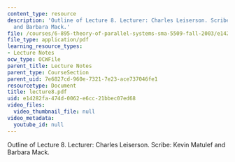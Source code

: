 ```yaml
---
content_type: resource
description: 'Outline of Lecture 8. Lecturer: Charles Leiserson. Scribe: Kevin Matulef
  and Barbara Mack.'
file: /courses/6-895-theory-of-parallel-systems-sma-5509-fall-2003/e14282fa474d0062e6cc21bbec07ed68_lecture8.pdf
file_type: application/pdf
learning_resource_types:
- Lecture Notes
ocw_type: OCWFile
parent_title: Lecture Notes
parent_type: CourseSection
parent_uid: 7e6827cd-960e-7321-7e23-ace737046fe1
resourcetype: Document
title: lecture8.pdf
uid: e14282fa-474d-0062-e6cc-21bbec07ed68
video_files:
  video_thumbnail_file: null
video_metadata:
  youtube_id: null
---
```

Outline of Lecture 8. Lecturer: Charles Leiserson. Scribe: Kevin Matulef and Barbara Mack.

